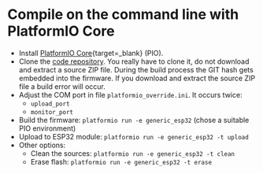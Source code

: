 # Compile on the command line with PlatformIO Core

* Install [PlatformIO Core](https://platformio.org/install/cli){target=_blank} (PIO).
* Clone the [code repository](https://github.com/tbnobody/OpenDTU).
  You really have to clone it, do not download and extract a source ZIP file.
  During the build process the GIT hash gets embedded into the firmware. If you
  download and extract the source ZIP file a build error will occur.
* Adjust the COM port in file `platformio_override.ini`. It occurs twice:
    * `upload_port`
    * `monitor_port`
* Build the firmware: `platformio run -e generic_esp32` (chose a suitable PIO environment)
* Upload to ESP32 module: `platformio run -e generic_esp32 -t upload`
* Other options:
    * Clean the sources:  `platformio run -e generic_esp32 -t clean`
    * Erase flash: `platformio run -e generic_esp32 -t erase`
